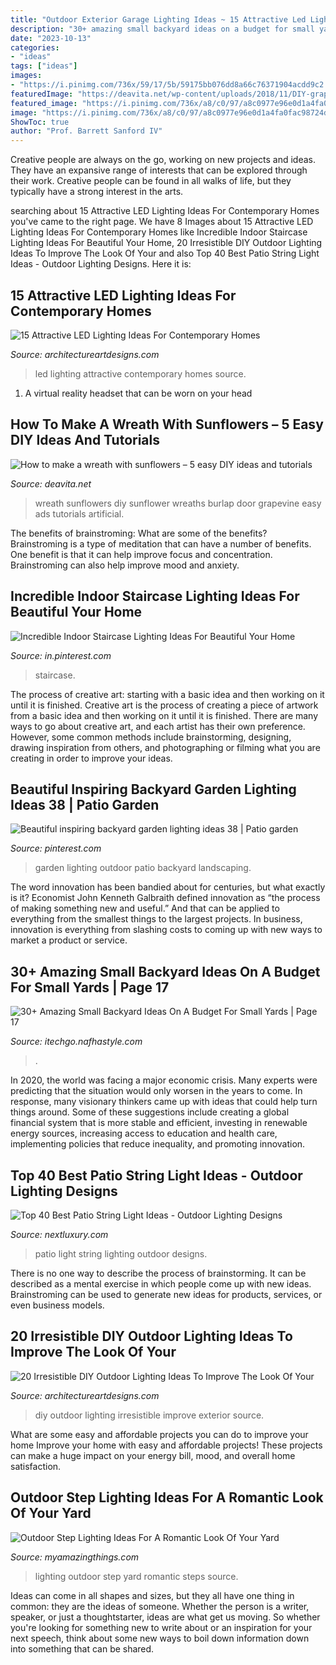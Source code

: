 ```yaml
---
title: "Outdoor Exterior Garage Lighting Ideas ~ 15 Attractive Led Lighting Ideas For Contemporary Homes"
description: "30+ amazing small backyard ideas on a budget for small yards"
date: "2023-10-13"
categories:
- "ideas"
tags: ["ideas"]
images:
- "https://i.pinimg.com/736x/59/17/5b/59175bb076dd8a66c76371904acdd9c2.jpg"
featuredImage: "https://deavita.net/wp-content/uploads/2018/11/DIY-grapevine-and-sunflowers-wreath-with-burlap-bow-e1542348655965.jpg"
featured_image: "https://i.pinimg.com/736x/a8/c0/97/a8c0977e96e0d1a4fa0fac98724d193a.jpg"
image: "https://i.pinimg.com/736x/a8/c0/97/a8c0977e96e0d1a4fa0fac98724d193a.jpg"
ShowToc: true
author: "Prof. Barrett Sanford IV"
---
```



Creative people are always on the go, working on new projects and ideas. They have an expansive range of interests that can be explored through their work. Creative people can be found in all walks of life, but they typically have a strong interest in the arts.

	

		
searching about 15 Attractive LED Lighting Ideas For Contemporary Homes you've came to the right page. We have 8 Images about 15 Attractive LED Lighting Ideas For Contemporary Homes like Incredible Indoor Staircase Lighting Ideas For Beautiful Your Home, 20 Irresistible DIY Outdoor Lighting Ideas To Improve The Look Of Your and also Top 40 Best Patio String Light Ideas - Outdoor Lighting Designs. Here it is:
		
    
## 15 Attractive LED Lighting Ideas For Contemporary Homes

<img loading=lazy src="https://www.architectureartdesigns.com/wp-content/uploads/2015/05/521-630x420.jpg" onerror="this.onerror=null;this.src='https://tse1.mm.bing.net/th?id=OIP.DoYT0-hXamE9e5ON2oHfRQHaE8&amp;pid=15.1';" alt="15 Attractive LED Lighting Ideas For Contemporary Homes">

_Source: architectureartdesigns.com_

>led lighting attractive contemporary homes source. 

	

1. A virtual reality headset that can be worn on your head

    
## How To Make A Wreath With Sunflowers – 5 Easy DIY Ideas And Tutorials

<img loading=lazy src="https://deavita.net/wp-content/uploads/2018/11/DIY-grapevine-and-sunflowers-wreath-with-burlap-bow-e1542348655965.jpg" onerror="this.onerror=null;this.src='https://tse1.mm.bing.net/th?id=OIP.PjJ_byYRT0J4gSlWN-YKKwHaIc&amp;pid=15.1';" alt="How to make a wreath with sunflowers – 5 easy DIY ideas and tutorials">

_Source: deavita.net_

>wreath sunflowers diy sunflower wreaths burlap door grapevine easy ads tutorials artificial. 

	

The benefits of brainstroming: What are some of the benefits?
Brainstroming is a type of meditation that can have a number of benefits. One benefit is that it can help improve focus and concentration. Brainstroming can also help improve mood and anxiety.

    
## Incredible Indoor Staircase Lighting Ideas For Beautiful Your Home

<img loading=lazy src="https://i.pinimg.com/736x/a8/c0/97/a8c0977e96e0d1a4fa0fac98724d193a.jpg" onerror="this.onerror=null;this.src='https://tse3.mm.bing.net/th?id=OIP._9EBMDhZX5ik5no_8agmBQHaLH&amp;pid=15.1';" alt="Incredible Indoor Staircase Lighting Ideas For Beautiful Your Home">

_Source: in.pinterest.com_

>staircase. 

	

The process of creative art: starting with a basic idea and then working on it until it is finished.
Creative art is the process of creating a piece of artwork from a basic idea and then working on it until it is finished. There are many ways to go about creative art, and each artist has their own preference. However, some common methods include brainstorming, designing, drawing inspiration from others, and photographing or filming what you are creating in order to improve your ideas.

    
## Beautiful Inspiring Backyard Garden Lighting Ideas 38 | Patio Garden

<img loading=lazy src="https://i.pinimg.com/736x/59/17/5b/59175bb076dd8a66c76371904acdd9c2.jpg" onerror="this.onerror=null;this.src='https://tse3.mm.bing.net/th?id=OIP.B8y_rumIZK8UDnFfEvpS8gHaKE&amp;pid=15.1';" alt="Beautiful inspiring backyard garden lighting ideas 38 | Patio garden">

_Source: pinterest.com_

>garden lighting outdoor patio backyard landscaping. 

	

The word innovation has been bandied about for centuries, but what exactly is it? Economist John Kenneth Galbraith defined innovation as “the process of making something new and useful.” And that can be applied to everything from the smallest things to the largest projects. In business, innovation is everything from slashing costs to coming up with new ways to market a product or service.

    
## 30+ Amazing Small Backyard Ideas On A Budget For Small Yards | Page 17

<img loading=lazy src="http://itechgo.com/wp-content/uploads/2018/05/Amazing-Small-Backyard-Ideas-On-A-Budget-For-Small-Yards-17.jpg" onerror="this.onerror=null;this.src='https://tse2.mm.bing.net/th?id=OIP.gXXvfE9GdndMQOjPhqtqpAHaJ4&amp;pid=15.1';" alt="30+ Amazing Small Backyard Ideas On A Budget For Small Yards | Page 17">

_Source: itechgo.nafhastyle.com_

>. 

	

In 2020, the world was facing a major economic crisis. Many experts were predicting that the situation would only worsen in the years to come. In response, many visionary thinkers came up with ideas that could help turn things around. Some of these suggestions include creating a global financial system that is more stable and efficient, investing in renewable energy sources, increasing access to education and health care, implementing policies that reduce inequality, and promoting innovation.

    
## Top 40 Best Patio String Light Ideas - Outdoor Lighting Designs

<img loading=lazy src="http://nextluxury.com/wp-content/uploads/circle-patio-string-light.jpg" onerror="this.onerror=null;this.src='https://tse1.mm.bing.net/th?id=OIP.18l1XqhH6ZTPBMsQIN-WkAAAAA&amp;pid=15.1';" alt="Top 40 Best Patio String Light Ideas - Outdoor Lighting Designs">

_Source: nextluxury.com_

>patio light string lighting outdoor designs. 

	

There is no one way to describe the process of brainstorming. It can be described as a mental exercise in which people come up with new ideas. Brainstroming can be used to generate new ideas for products, services, or even business models.

    
## 20 Irresistible DIY Outdoor Lighting Ideas To Improve The Look Of Your

<img loading=lazy src="https://www.architectureartdesigns.com/wp-content/uploads/2016/08/4-26.jpg" onerror="this.onerror=null;this.src='https://tse2.mm.bing.net/th?id=OIP.UETsjllC0GnOlL3FjOEJwwHaKH&amp;pid=15.1';" alt="20 Irresistible DIY Outdoor Lighting Ideas To Improve The Look Of Your">

_Source: architectureartdesigns.com_

>diy outdoor lighting irresistible improve exterior source. 

	

What are some easy and affordable projects you can do to improve your home
Improve your home with easy and affordable projects! These projects can make a huge impact on your energy bill, mood, and overall home satisfaction.

    
## Outdoor Step Lighting Ideas For A Romantic Look Of Your Yard

<img loading=lazy src="http://myamazingthings.com/wp-content/uploads/2017/03/steps.jpg" onerror="this.onerror=null;this.src='https://tse4.mm.bing.net/th?id=OIP.zBzbhQvec5DsPyiNPxc2ZwHaJ4&amp;pid=15.1';" alt="Outdoor Step Lighting Ideas For A Romantic Look Of Your Yard">

_Source: myamazingthings.com_

>lighting outdoor step yard romantic steps source. 

	

Ideas can come in all shapes and sizes, but they all have one thing in common: they are the ideas of someone. Whether the person is a writer, speaker, or just a thoughtstarter, ideas are what get us moving. So whether you're looking for something new to write about or an inspiration for your next speech, think about some new ways to boil down information down into something that can be shared.

